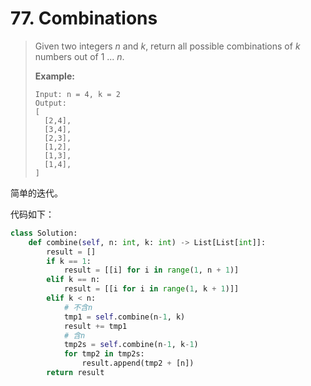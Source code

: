 # 77. Combinations

> Given two integers *n* and *k*, return all possible combinations of *k* numbers out of 1 ... *n*.
>
> **Example:**
>
> ```
> Input: n = 4, k = 2
> Output:
> [
>   [2,4],
>   [3,4],
>   [2,3],
>   [1,2],
>   [1,3],
>   [1,4],
> ]
> ```

简单的迭代。

代码如下：

```python
class Solution:
    def combine(self, n: int, k: int) -> List[List[int]]:
        result = []
        if k == 1:
            result = [[i] for i in range(1, n + 1)]  
        elif k == n:
            result = [[i for i in range(1, k + 1)]]
        elif k < n:
            # 不含n
            tmp1 = self.combine(n-1, k)
            result += tmp1
            # 含n
            tmp2s = self.combine(n-1, k-1)
            for tmp2 in tmp2s:
                result.append(tmp2 + [n])
        return result
```

